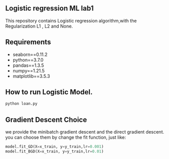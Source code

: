 ## Logistic regression    ML lab1

This repository contains Logistic regression algorithm,with the Regularization L1 , L2  and None.

## Requirements

- seaborn==0.11.2 
- python==3.7.0 
- pandas==1.3.5
- numpy==1.21.5 
- matplotlib==3.5.3

## How to run Logistic Model.

```python
python loan.py
```

## Gradient Descent Choice

we provide the minibatch gradient descent and the direct gradient descent.
you can choose them by change the fit function, just like:

```python
model.fit_GD(X=x_train, y=y_train,lr=0.001)
model.fit_BGD(X=x_train, y=y_train,lr=0.01)
